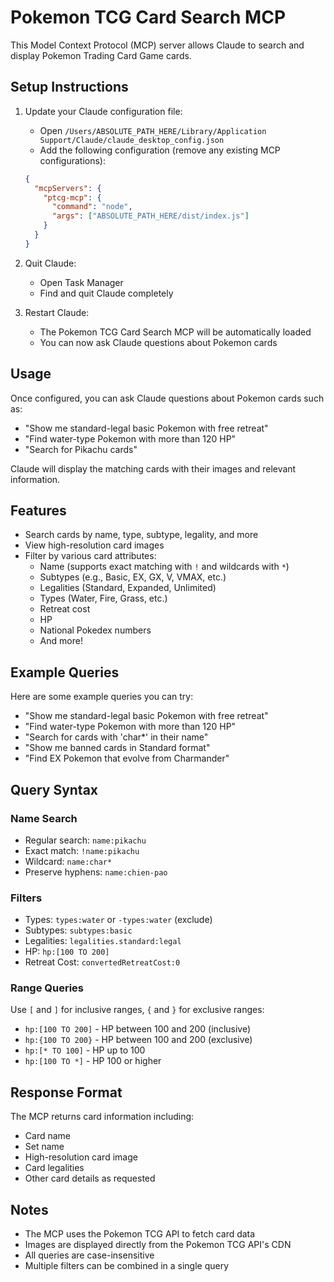 # Pokemon TCG Card Search MCP

This Model Context Protocol (MCP) server allows Claude to search and display Pokemon Trading Card Game cards.

## Setup Instructions

1. Update your Claude configuration file:

   - Open `/Users/ABSOLUTE_PATH_HERE/Library/Application Support/Claude/claude_desktop_config.json`
   - Add the following configuration (remove any existing MCP configurations):

   ```json
   {
     "mcpServers": {
       "ptcg-mcp": {
         "command": "node",
         "args": ["ABSOLUTE_PATH_HERE/dist/index.js"]
       }
     }
   }
   ```

2. Quit Claude:

   - Open Task Manager
   - Find and quit Claude completely

3. Restart Claude:
   - The Pokemon TCG Card Search MCP will be automatically loaded
   - You can now ask Claude questions about Pokemon cards

## Usage

Once configured, you can ask Claude questions about Pokemon cards such as:

- "Show me standard-legal basic Pokemon with free retreat"
- "Find water-type Pokemon with more than 120 HP"
- "Search for Pikachu cards"

Claude will display the matching cards with their images and relevant information.

## Features

- Search cards by name, type, subtype, legality, and more
- View high-resolution card images
- Filter by various card attributes:
  - Name (supports exact matching with `!` and wildcards with `*`)
  - Subtypes (e.g., Basic, EX, GX, V, VMAX, etc.)
  - Legalities (Standard, Expanded, Unlimited)
  - Types (Water, Fire, Grass, etc.)
  - Retreat cost
  - HP
  - National Pokedex numbers
  - And more!

## Example Queries

Here are some example queries you can try:

- "Show me standard-legal basic Pokemon with free retreat"
- "Find water-type Pokemon with more than 120 HP"
- "Search for cards with 'char\*' in their name"
- "Show me banned cards in Standard format"
- "Find EX Pokemon that evolve from Charmander"

## Query Syntax

### Name Search

- Regular search: `name:pikachu`
- Exact match: `!name:pikachu`
- Wildcard: `name:char*`
- Preserve hyphens: `name:chien-pao`

### Filters

- Types: `types:water` or `-types:water` (exclude)
- Subtypes: `subtypes:basic`
- Legalities: `legalities.standard:legal`
- HP: `hp:[100 TO 200]`
- Retreat Cost: `convertedRetreatCost:0`

### Range Queries

Use `[` and `]` for inclusive ranges, `{` and `}` for exclusive ranges:

- `hp:[100 TO 200]` - HP between 100 and 200 (inclusive)
- `hp:{100 TO 200}` - HP between 100 and 200 (exclusive)
- `hp:[* TO 100]` - HP up to 100
- `hp:[100 TO *]` - HP 100 or higher

## Response Format

The MCP returns card information including:

- Card name
- Set name
- High-resolution card image
- Card legalities
- Other card details as requested

## Notes

- The MCP uses the Pokemon TCG API to fetch card data
- Images are displayed directly from the Pokemon TCG API's CDN
- All queries are case-insensitive
- Multiple filters can be combined in a single query
